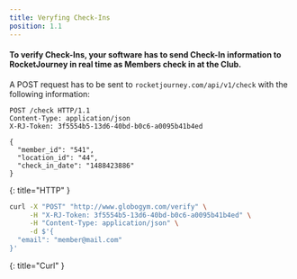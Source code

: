 ```yaml
---
title: Veryfing Check-Ins
position: 1.1
---
```


#### To verify Check-Ins, your software has to send **Check-In** information to RocketJourney in real time as Members check in at the Club.

A POST request has to be sent to `rocketjourney.com/api/v1/check` with the following information:

~~~ http
POST /check HTTP/1.1
Content-Type: application/json
X-RJ-Token: 3f5554b5-13d6-40bd-b0c6-a0095b41b4ed

{
  "member_id": "541",
  "location_id": "44",
  "check_in_date": "1488423886"
}
~~~
{: title="HTTP" }

~~~ bash
curl -X "POST" "http://www.globogym.com/verify" \
     -H "X-RJ-Token: 3f5554b5-13d6-40bd-b0c6-a0095b41b4ed" \
     -H "Content-Type: application/json" \
     -d $'{
  "email": "member@mail.com"
}'
~~~
{: title="Curl" }
